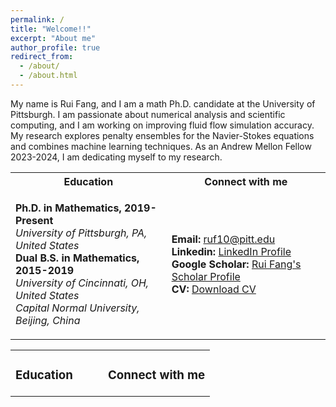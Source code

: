 ```yaml
---
permalink: /
title: "Welcome!!"
excerpt: "About me"
author_profile: true
redirect_from: 
  - /about/
  - /about.html
---
```

My name is Rui Fang, and I am a math Ph.D. candidate at the University of Pittsburgh.  I am passionate about numerical analysis and scientific computing, and I am working on improving fluid flow simulation accuracy. My research explores penalty ensembles for the Navier-Stokes equations and combines machine learning techniques. As an Andrew Mellon Fellow 2023-2024, I am dedicating myself to my research.

<table>
<tr>
<th>Education </th>
<th>Connect with me</th>
</tr>
<tr>
<td>
  
**Ph.D. in Mathematics, 2019-Present** <br />
 *University of Pittsburgh, PA, United States* <br />
**Dual B.S. in Mathematics, 2015-2019** <br />
*University of Cincinnati, OH, United States* <br />
*Capital Normal University, Beijing, China*

  
</td>
<td>

**Email:** [ruf10@pitt.edu](mailto:ruf10@pitt.edu) <br />
**Linkedin:** [LinkedIn Profile](www.linkedin.com/in/ruf10) <br />
**Google Scholar:** [Rui Fang's Scholar Profile](https://scholar.google.com/citations?user=W9GY0i0AAAAJ&hl=en) <br />
**CV:**  [Download CV](https://ruf10.github.io/CV_RuiFang.pdf)

</td>
</tr>
</table>
<table>
<tr>
</tr>
<tr>
<td style="vertical-align: top;">
<div style="padding-right: 20px;">

### Education



  
</td>
<td style="vertical-align: top;">
<div style="padding-left: 20px;">
  
### Connect with me


</td>
</tr>
</table>




